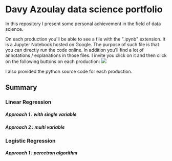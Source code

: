 # Davy Azoulay data science portfolio

In this repository I present some personal achievement in the field of data science.

On each production you'll be able to see a file with the ".ipynb" extension. It is a Jupyter Notebook hosted on Google. The purpose of such file is that you can directly run the code online. In addition you'll find a lot of annotations / explanations in those files. I invite you click on it and then click on the following buttons on each production:   ![](https://colab.research.google.com/assets/colab-badge.svg)

I also provided the python source code for each production.



## Summary 

### Linear Regression

##### Approach 1 : with single variable

##### Approach 2 : multi variable

### Logistic Regression

##### Approach 1 : percetron algorithm